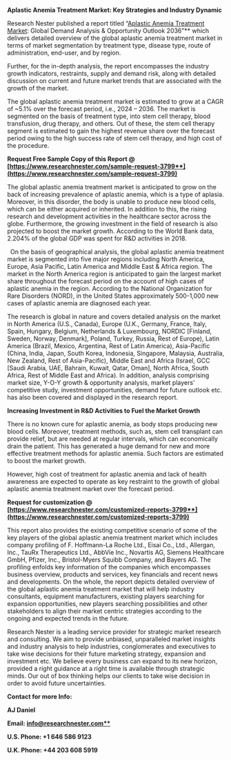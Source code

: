 ﻿**Aplastic Anemia Treatment Market: Key Strategies and Industry Dynamic**

Research Nester published a report titled “[Aplastic Anemia Treatment Market](https://www.researchnester.com/reports/aplastic-anemia-treatment-market/3799): Global Demand Analysis & Opportunity Outlook 2036”** which delivers detailed overview of the global aplastic anemia treatment market in terms of market segmentation by treatment type, disease type, route of administration, end-user, and by region.

Further, for the in-depth analysis, the report encompasses the industry growth indicators, restraints, supply and demand risk, along with detailed discussion on current and future market trends that are associated with the growth of the market.

The global aplastic anemia treatment market is estimated to grow at a CAGR of ~5.1% over the forecast period, i.e., 2024 – 2036. The market is segmented on the basis of treatment type, into stem cell therapy, blood transfusion, drug therapy, and others. Out of these, the stem cell therapy segment is estimated to gain the highest revenue share over the forecast period owing to the high success rate of stem cell therapy, and high cost of the procedure.

**Request Free Sample Copy of this Report @ [https://www.researchnester.com/sample-request-3799**](https://www.researchnester.com/sample-request-3799)**

The global aplastic anemia treatment market is anticipated to grow on the back of increasing prevalence of aplastic anemia, which is a type of aplasia. Moreover, in this disorder, the body is unable to produce new blood cells, which can be either acquired or inherited. In addition to this, the rising research and development activities in the healthcare sector across the globe. Furthermore, the growing investment in the field of research is also projected to boost the market growth. According to the World Bank data, 2.204% of the global GDP was spent for R&D activities in 2018.  

` `On the basis of geographical analysis, the global aplastic anemia treatment market is segmented into five major regions including North America, Europe, Asia Pacific, Latin America and Middle East & Africa region. The market in the North America region is anticipated to gain the largest market share throughout the forecast period on the account of high cases of aplastic anemia in the region. According to the National Organization for Rare Disorders (NORD), in the United States approximately 500-1,000 new cases of aplastic anemia are diagnosed each year.

The research is global in nature and covers detailed analysis on the market in North America (U.S., Canada), Europe (U.K., Germany, France, Italy, Spain, Hungary, Belgium, Netherlands & Luxembourg, NORDIC [Finland, Sweden, Norway, Denmark], Poland, Turkey, Russia, Rest of Europe), Latin America (Brazil, Mexico, Argentina, Rest of Latin America), Asia-Pacific (China, India, Japan, South Korea, Indonesia, Singapore, Malaysia, Australia, New Zealand, Rest of Asia-Pacific), Middle East and Africa (Israel, GCC [Saudi Arabia, UAE, Bahrain, Kuwait, Qatar, Oman], North Africa, South Africa, Rest of Middle East and Africa). In addition, analysis comprising market size, Y-O-Y growth & opportunity analysis, market players’ competitive study, investment opportunities, demand for future outlook etc. has also been covered and displayed in the research report.

**Increasing Investment in R&D Activities to Fuel the Market Growth**

There is no known cure for aplastic anemia, as body stops producing new blood cells. Moreover, treatment methods, such as, stem cell transplant can provide relief, but are needed at regular intervals, which can economically drain the patient. This has generated a huge demand for new and more effective treatment methods for aplastic anemia. Such factors are estimated to boost the market growth.

However, high cost of treatment for aplastic anemia and lack of health awareness are expected to operate as key restraint to the growth of global aplastic anemia treatment market over the forecast period.

**Request for customization @ [https://www.researchnester.com/customized-reports-3799**](https://www.researchnester.com/customized-reports-3799)**

This report also provides the existing competitive scenario of some of the key players of the global aplastic anemia treatment market which includes company profiling of F. Hoffmann-La Roche Ltd., Eisai Co., Ltd., Allergan, Inc., TauRx Therapeutics Ltd., AbbVie Inc., Novartis AG, Siemens Healthcare GmbH, Pfizer, Inc., Bristol-Myers Squibb Company, and Bayers AG. The profiling enfolds key information of the companies which encompasses business overview, products and services, key financials and recent news and developments. On the whole, the report depicts detailed overview of the global aplastic anemia treatment market that will help industry consultants, equipment manufacturers, existing players searching for expansion opportunities, new players searching possibilities and other stakeholders to align their market centric strategies according to the ongoing and expected trends in the future.      

Research Nester is a leading service provider for strategic market research and consulting. We aim to provide unbiased, unparalleled market insights and industry analysis to help industries, conglomerates and executives to take wise decisions for their future marketing strategy, expansion and investment etc. We believe every business can expand to its new horizon, provided a right guidance at a right time is available through strategic minds. Our out of box thinking helps our clients to take wise decision in order to avoid future uncertainties.

**Contact for more Info:**

**AJ Daniel**

**Email: [info@researchnester.com**](mailto:info@researchnester.com)**

**U.S. Phone: +1 646 586 9123** 

**U.K. Phone: +44 203 608 5919**


